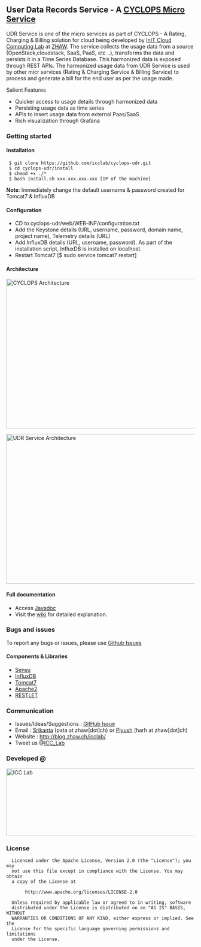 ## User Data Records Service - A <a href="http://icclab.github.io/cyclops">CYCLOPS Micro Service</a>
UDR Service is one of the micro services as part of CYCLOPS - A Rating, Charging  & Billing solution for cloud being developed by <a href="http://blog.zhaw.ch/icclab/">InIT Cloud Computing Lab</a> at <a href="http://www.zhaw.ch">ZHAW</a>. The service collects the usage data from a source (OpenStack,cloudstack, SaaS, PaaS, etc ..), transforms the data and persists it in a Time Series Database. This harmonized data is exposed through REST APIs. The harmonized usage data from UDR Service is used by other micr services (Rating & Charging Service & Billing Service) to process and generate a bill for the end user as per the usage made.

Salient Features
  * Quicker access to usage details through harmonized data
  * Persisting usage data as time series
  * APIs to insert usage data from external Paas/SaaS
  * Rich visualization through Grafana
  
### Getting started
#### Installation
     $ git clone https://github.com/icclab/cyclops-udr.git
     $ cd cyclops-udr/install
     $ chmod +x ./*
     $ bash install.sh xxx.xxx.xxx.xxx [IP of the machine]

<b>Note</b>: Immediately change the default username & password created for Tomcat7 & InfluxDB

#### Configuration
 * CD to cyclops-udr/web/WEB-INF/configuration.txt
 * Add the Keystone details (URL, username, password, domain name, project name), Telemetry details (URL)
 * Add InfluxDB details (URL, username, password). As part of the installation script, InfluxDB is installed on localhost.
 * Restart Tomcat7 [$ sudo service tomcat7 restart]

#### Architecture
<img align="middle" src="http://blog.zhaw.ch/icclab/files/2015/01/OverallArchitecture1.png" alt="CYCLOPS Architecture" height="400" width="600"></img>

<img align="middle" src="http://blog.zhaw.ch/icclab/files/2015/01/UDRGeneratorService1.png" alt="UDR Service Architecture" height="400" width="700"></img>


#### Full documentation
  * Access <a href="http://icclab.github.io/cyclops/javadoc/udrservice/">Javadoc</a>
  * Visit the <a href="https://github.com/icclab/cyclops-udr/wiki">wiki</a> for detailed explanation.
  
### Bugs and issues
  To report any bugs or issues, please use <a href="https://github.com/icclab/cyclops-udr/issues">Github Issues</a>

#### Components & Libraries
  * <a href="https://www.sensuapp.org">Sensu</a>
  * <a href="https://www.influxdb.com">InfluxDB</a>
  * <a href="https://tomcat.apache.org">Tomcat7</a>
  * <a href="https://httpd.apache.org">Apache2</a> 
  * <a href="https://restlet.com">RESTLET</a> 
  
### Communication
  * Issues/Ideas/Suggestions : <a href="https://github.com/icclab/cyclops-udr/issues">GitHub Issue</a>
  * Email : <a href="http://blog.zhaw.ch/icclab/srikanta-patanjali/">Srikanta</a> (pata at zhaw[dot]ch) or <a href="http://blog.zhaw.ch/icclab/piyush_harsh/">Piyush</a> (harh at zhaw[dot]ch)
  * Website : http://blog.zhaw.ch/icclab/ 
  * Tweet us @<a href="https://twitter.com/ICC_Lab">ICC_Lab</a>
   
### Developed @
<img src="http://blog.zhaw.ch/icclab/files/2014/04/icclab_logo.png" alt="ICC Lab" height="180" width="620"></img>

### License
 
      Licensed under the Apache License, Version 2.0 (the "License"); you may
      not use this file except in compliance with the License. You may obtain
      a copy of the License at
 
           http://www.apache.org/licenses/LICENSE-2.0
 
      Unless required by applicable law or agreed to in writing, software
      distributed under the License is distributed on an "AS IS" BASIS, WITHOUT
      WARRANTIES OR CONDITIONS OF ANY KIND, either express or implied. See the
      License for the specific language governing permissions and limitations
      under the License.
